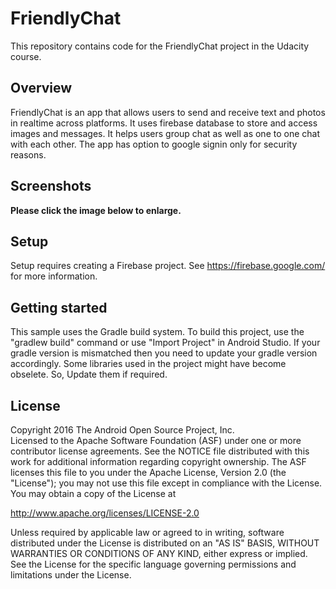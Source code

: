 # FriendlyChat
This repository contains code for the FriendlyChat project in the Udacity course.

## Overview

FriendlyChat is an app that allows users to send and receive text and photos in realtime across platforms. It uses 
firebase database to store and access images and messages. It helps users group chat as well as one to one chat with
each other. The app has option to google signin only for security reasons.

## Screenshots
**Please click the image below to enlarge.**


## Setup
Setup requires creating a Firebase project. See https://firebase.google.com/ for more information.

## Getting started
This sample uses the Gradle build system. 
To build this project, use the "gradlew build" command or use "Import Project" in Android Studio. 
If your gradle version is mismatched then you need to update your gradle version accordingly.
Some libraries used in the project might have become obselete. So, Update them if required.

## License
Copyright 2016 The Android Open Source Project, Inc.<br>
Licensed to the Apache Software Foundation (ASF) under one or more contributor license agreements. 
See the NOTICE file distributed with this work for additional information regarding copyright ownership. 
The ASF licenses this file to you under the Apache License, Version 2.0 (the "License"); 
you may not use this file except in compliance with the License. You may obtain a copy of the License at<br>

http://www.apache.org/licenses/LICENSE-2.0 <br>

Unless required by applicable law or agreed to in writing, software distributed under the License is distributed on an "AS IS" BASIS, 
WITHOUT WARRANTIES OR CONDITIONS OF ANY KIND, either express or implied. See the License for the specific language governing permissions 
and limitations under the License.
